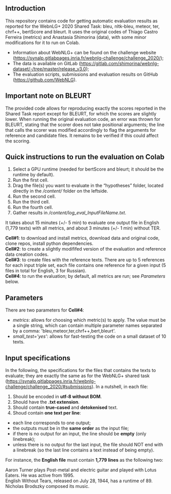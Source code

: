 ## Introduction

This repository contains code for getting automatic evaluation results as reported for the WebnLG+ 2020 Shared Task: bleu, nltk-bleu, meteor, ter, chrf++, bertScore and bleurt. It uses the original codes of Thiago Castro Ferreira (metrics) and Anastasia Shimorina (data), with some minor modifications for it to run on Colab.

- Information about WebNLG+ can be found on the challenge website (https://synalp.gitlabpages.inria.fr/webnlg-challenge/challenge_2020/);
- The data is available on GitLab (https://gitlab.com/shimorina/webnlg-dataset/-/tree/master/release_v3.0);
- The evaluation scripts, submissions and evaluation results on GitHub (https://github.com/WebNLG).

## Important note on BLEURT
The provided code allows for reproducing exactly the scores reported in the Shared Task report except for BLEURT, for which the scores are slightly lower. When running the original evaluation code, an error was thrown for BLEURT, stating that the scorer does not take positional arguments; the line that calls the scorer was modified accordingly to flag the arguments for reference and candidate files. It remains to be verified if this could affect the scoring.

## Quick instructions to run the evaluation on Colab
1. Select a GPU runtime (needed for bertScore and bleurt; it should be the runtime by default).
2. Run the first cell.
3. Drag the file(s) you want to evaluate in the “hypotheses” folder, located directly in the */content/* folder on the leftside.
4. Run the second cell.
5. Run the third cell.
6. Run the fourth cell.
7. Gather results in */content/log_eval_InputFileName.txt*.

It takes about 15 minutes (+/- 5 min) to evaluate one output file in English (1,779 texts) with all metrics, and about 3 minutes (+/- 1 min) without TER.

**Cell#1**: to download and install metrics, download data and original code, clone repos, install python dependencies.<br>
**Cell#2**: to create a slightly modififed version of the evaluation and reference data creation codes.<br>
**Cell#3**: to create files with the reference texts. There are up to 5 references for each input triple set, each file contains one reference for a given input (5 files in total for English, 3 for Russian).<br>
**Cell#4**: to run the evaluation; by default, all metrics are run; see *Parameters* below.

## Parameters

There are two parameters for **Cell#4**:
- *metrics*: allows for choosing which metric(s) to apply. The value must be a single string, which can contain multiple parameter names separated by a comma: 'bleu,meteor,ter,chrf++,bert,bleurt'.
- *small_test='yes'*: allows for fast-testing the code on a small dataset of 10 texts.

## Input specifications

In the following, the specifications for the files that contains the texts to evaluate; they are exactly the same as for the WebNLG+ shared task (https://synalp.gitlabpages.inria.fr/webnlg-challenge/challenge_2020/#submissions). In a nutshell, in each file:

1. Should be encoded in **utf-8 without BOM**.
2. Should have the **.txt extension**.
3. Should contain **true-cased** and **detokenised** text.
4. Shoud contain **one text per line**:
  - each line corresponds to one output;
  - the outputs must be in the **same order** as the input file;
  - if there is no output for an input, the line should be **empty** (only linebreak);
  - unless there is no output for the last input, the file should NOT end with a linebreak (so the last line contains a text instead of being empty).


For instance, the **English file** must contain **1,779 lines** as the following two:

Aaron Turner plays Post-metal and electric guitar and played with Lotus Eaters. He was active from 1995.<br>
English Without Tears, released on July 28, 1944, has a runtime of 89. Nicholas Brodszky composed its music.

